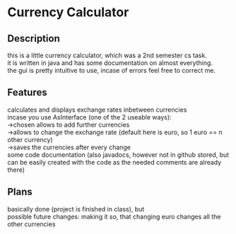 # Currency Calculator  

## Description  
this is a little currency calculator, which was a 2nd semester cs task.  
it is written in java and has some documentation on almost everything.  
the gui is pretty intuitive to use, incase of errors feel free to correct me.  

## Features  
  calculates and displays exchange rates inbetween currencies  
  incase you use AsInterface (one of the 2 useable ways):  
->chosen allows to add further currencies  
->allows to change the exchange rate (default here is euro, so 1 euro == n other currency)  
->saves the currencies after every change  
  some code documentation (also javadocs, however not in github stored, but can be easily created with the code as the needed comments are already there)  

## Plans  
  basically done (project is finished in class), but  
    possible future changes: making it so, that changing euro changes all the other currencies  
